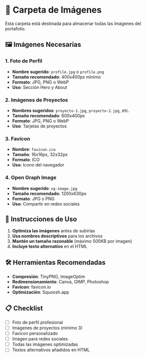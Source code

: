 # 📁 Carpeta de Imágenes

Esta carpeta está destinada para almacenar todas las imágenes del portafolio.

## 🖼️ Imágenes Necesarias

### 1. Foto de Perfil
- **Nombre sugerido**: `profile.jpg` o `profile.png`
- **Tamaño recomendado**: 400x400px mínimo
- **Formato**: JPG, PNG o WebP
- **Uso**: Sección Hero y About

### 2. Imágenes de Proyectos
- **Nombres sugeridos**: `proyecto-1.jpg`, `proyecto-2.jpg`, etc.
- **Tamaño recomendado**: 600x400px
- **Formato**: JPG, PNG o WebP
- **Uso**: Tarjetas de proyectos

### 3. Favicon
- **Nombre**: `favicon.ico`
- **Tamaño**: 16x16px, 32x32px
- **Formato**: ICO
- **Uso**: Icono del navegador

### 4. Open Graph Image
- **Nombre sugerido**: `og-image.jpg`
- **Tamaño recomendado**: 1200x630px
- **Formato**: JPG o PNG
- **Uso**: Compartir en redes sociales

## 📝 Instrucciones de Uso

1. **Optimiza las imágenes** antes de subirlas
2. **Usa nombres descriptivos** para los archivos
3. **Mantén un tamaño razonable** (máximo 500KB por imagen)
4. **Incluye texto alternativo** en el HTML

## 🛠️ Herramientas Recomendadas

- **Compresión**: TinyPNG, ImageOptim
- **Redimensionamiento**: Canva, GIMP, Photoshop
- **Favicon**: favicon.io
- **Optimización**: Squoosh.app

## 📋 Checklist

- [ ] Foto de perfil profesional
- [ ] Imágenes de proyectos (mínimo 3)
- [ ] Favicon personalizado
- [ ] Imagen para redes sociales
- [ ] Todas las imágenes optimizadas
- [ ] Textos alternativos añadidos en HTML 